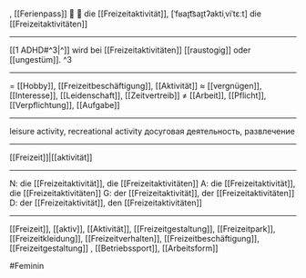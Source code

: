 , [[Ferienpass]]
🔴 🤸 die [[Freizeitaktivität]], [ˈfʁaɪ̯t͡saɪ̯tʔaktiˌviˈtɛːt]
die [[Freizeitaktivitäten]]

---

[[1 ADHD#^3|^]] wird bei [[Freizeitaktivitäten]] [[raustogig]] oder [[ungestüm]]. ^3

---

= [[Hobby]], [[Freizeitbeschäftigung]], [[Aktivität]]
≈ [[vergnügen]], [[Interesse]], [[Leidenschaft]], [[Zeitvertreib]]
≠ [[Arbeit]], [[Pflicht]], [[Verpflichtung]], [[Aufgabe]]

---

leisure activity, recreational activity
досуговая деятельность, развлечение

---

[[Freizeit]]|[[aktivität]]

---

N: die [[Freizeitaktivität]], die [[Freizeitaktivitäten]]
A: die [[Freizeitaktivität]], die [[Freizeitaktivitäten]]
G: der [[Freizeitaktivität]], der [[Freizeitaktivitäten]]
D: der [[Freizeitaktivität]], den [[Freizeitaktivitäten]]

---

[[Freizeit]], [[aktiv]], [[Aktivität]], [[Freizeitgestaltung]], [[Freizeitpark]], [[Freizeitkleidung]], [[Freizeitverhalten]], [[Freizeitbeschäftigung]], [[Freizeitgestaltung]]
, [[Betriebssport]], [[Arbeitsform]]



#Feminin 